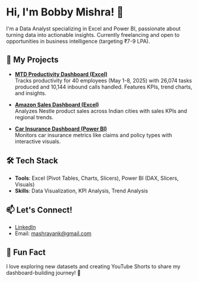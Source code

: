 # Hi, I'm Bobby Mishra! 👋

I'm a Data Analyst specializing in Excel and Power BI, passionate about turning data into actionable insights. Currently freelancing and open to opportunities in business intelligence (targeting ₹7-9 LPA).

## 🚀 My Projects
- **[MTD Productivity Dashboard (Excel)](https://github.com/rahulsharma/Data-Analytics-Portfolio/tree/main/Excel/MTD_Productivity_Dashboard)**  
  Tracks productivity for 40 employees (May 1-8, 2025) with 26,074 tasks produced and 10,144 inbound calls handled. Features KPIs, trend charts, and insights.

- **[Amazon Sales Dashboard (Excel)](https://github.com/rahulsharma/Data-Analytics-Portfolio/tree/main/Excel/Amazon_Sales_Dashboard)**  
  Analyzes Nestle product sales across Indian cities with sales KPIs and regional trends.

- **[Car Insurance Dashboard (Power BI)](https://github.com/rahulsharma/Data-Analytics-Portfolio/tree/main/PowerBI/Car_Insurance_Dashboard)**  
  Monitors car insurance metrics like claims and policy types with interactive visuals.

## 🛠️ Tech Stack
- **Tools**: Excel (Pivot Tables, Charts, Slicers), Power BI (DAX, Slicers, Visuals)  
- **Skills**: Data Visualization, KPI Analysis, Trend Analysis

## 📫 Let's Connect!
- [LinkedIn]([https://www.linkedin.com/in/yourprofile](https://www.linkedin.com/in/bobby-mishra-267968211?lipi=urn%3Ali%3Apage%3Ad_flagship3_profile_view_base_contact_details%3BIexZgJ90Rq6OaIe5kqTcAA%3D%3D))  
- Email: mashrayank@gmail.com

## 🌟 Fun Fact
I love exploring new datasets and creating YouTube Shorts to share my dashboard-building journey! 🎥
